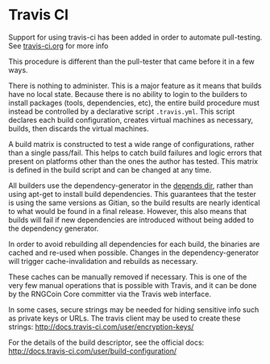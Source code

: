 Travis CI
=========

Support for using travis-ci has been added in order to automate pull-testing.
See [travis-ci.org](https://travis-ci.org/) for more info

This procedure is different than the pull-tester that came before it in a few
ways.

There is nothing to administer. This is a major feature as it means
that builds have no local state. Because there is no ability to login to the
builders to install packages (tools, dependencies, etc), the entire build
procedure must instead be controlled by a declarative script `.travis.yml`.
This script declares each build configuration, creates virtual machines as
necessary, builds, then discards the virtual machines.

A build matrix is constructed to test a wide range of configurations, rather
than a single pass/fail. This helps to catch build failures and logic errors
that present on platforms other than the ones the author has tested. This
matrix is defined in the build script and can be changed at any time.

All builders use the dependency-generator in the [depends dir](/depends), rather than
using apt-get to install build dependencies. This guarantees that the tester
is using the same versions as Gitian, so the build results are nearly identical
to what would be found in a final release. However, this also means that builds
will fail if new dependencies are introduced without being added to the
dependency generator.

In order to avoid rebuilding all dependencies for each build, the binaries are
cached and re-used when possible. Changes in the dependency-generator will
trigger cache-invalidation and rebuilds as necessary.

These caches can be manually removed if necessary. This is one of the very few
manual operations that is possible with Travis, and it can be done by the
RNGCoin Core committer via the Travis web interface.

In some cases, secure strings may be needed for hiding sensitive info such as
private keys or URLs. The travis client may be used to create these strings:
http://docs.travis-ci.com/user/encryption-keys/

For the details of the build descriptor, see the official docs:
http://docs.travis-ci.com/user/build-configuration/
